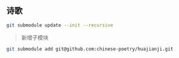 ## 诗歌

```sh
git submodule update --init --recursive
```
> 新增子模块

```sh
git submodule add git@github.com:chinese-poetry/huajianji.git
```